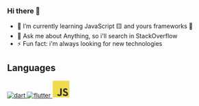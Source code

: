 ### Hi there 👋


- 🌱 I’m currently learning JavaScript 🟨 and yours frameworks 🌌
- 💬 Ask me about Anything, so i'll search in StackOverflow
- ⚡ Fun fact: i'm always looking for new technologies  

## Languages
<a href="https://dart.dev" target="_blank" rel="noreferrer"> <img src="https://www.vectorlogo.zone/logos/dartlang/dartlang-icon.svg" alt="dart" width="40" height="40"/> </a> <a href="https://flutter.dev" target="_blank" rel="noreferrer"> <img src="https://www.vectorlogo.zone/logos/flutterio/flutterio-icon.svg" alt="flutter" width="40" height="40"/> </a> <a href="https://developer.mozilla.org/en-US/docs/Web/JavaScript" target="_blank" rel="noreferrer"> <img src="https://raw.githubusercontent.com/devicons/devicon/master/icons/javascript/javascript-original.svg" alt="javascript" width="40" height="40"/> </a>

<!-- <img src="https://www.codewars.com/users/PetSon/badges/small"></img> -->





